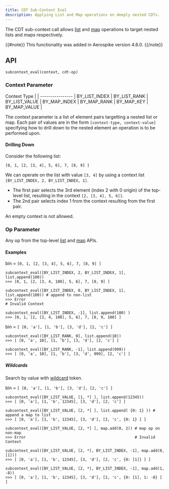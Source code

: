 ```yaml
---
title: CDT Sub-Context Eval
description: Applying List and Map operations on deeply nested CDTs.
---
```


The CDT sub-context call allows [list](/docs/guide/cdt-list.html) and [map](/docs/guide/cdt-map.html) operations to target nested lists and maps respectively.

{{#note}}
This functionality was added in Aerospike version 4.6.0.
{{/note}}

## API

`subcontext_eval(context, cdt-op)`


### Context Parameter

Context Type   | |
---------------- |
BY_LIST_INDEX	 |
BY_LIST_RANK	 |
BY_LIST_VALUE	 |
BY_MAP_INDEX	 |
BY_MAP_RANK	 	 |
BY_MAP_KEY		 |
BY_MAP_VALUE	 |

The context parameter is a list of element pairs targetting a nested list or map. Each pair of values are in the form `[context-type, context-value]` specifying how to drill down to the nested element an operation is to be performed upon.

#### Drilling Down

Consider the following list:

    [0, 1, [2, [3, 4], 5, 6], 7, [8, 9] ]

We can operate on the list with value `[3, 4]` by using a context list `[BY_LIST_INDEX, 2, BY_LIST_INDEX, 1]`.

* The first pair selects the 3rd element (index 2 with 0 origin) of the top-level list, resulting in the context `[2, [3, 4], 5, 6]]`.
* The 2nd pair selects index 1 from the context resulting from the first pair.

An empty context is not allowed.

### Op Parameter

Any op from the top-level [list](/docs/guide/cdt-list-ops.html) and [map](/docs/guide/cdt-map-ops.html) APIs.

#### Examples

bin = `[0, 1, [2, [3, 4], 5, 6], 7, [8, 9] ]`

    subcontext_eval([BY_LIST_INDEX, 2, BY_LIST_INDEX, 1], list.append(100))
    >>> [0, 1, [2, [3, 4, 100], 5, 6], 7, [8, 9] ]

    subcontext_eval([BY_LIST_INDEX, 0, BY_LIST_INDEX, 1], list.append(100)) # append to non-list
    >>> Error                                                               # Invalid Context

    subcontext_eval([BY_LIST_INDEX, -1], list.append(100) )
    >>> [0, 1, [2, [3, 4, 100], 5, 6], 7, [8, 9, 100] ]

bin = `[ [0, 'a'], [1, 'b'], [3, 'd'], [2, 'c'] ]`

	subcontext_eval([BY_LIST_RANK, 0], list.append(10))
    >>> [ [0, 'a', 10], [1, 'b'], [3, 'd'], [2, 'c'] ]

    subcontext_eval([BY_LIST_RANK, -1], list.append(999))
    >>> [ [0, 'a', 10], [1, 'b'], [3, 'd', 999], [2, 'c'] ]

##### Wildcards

Search by value with [wildcard](/docs/guide/cdt-ordering.html#wildcard) token.

bin = `[ [0, 'a'], [1, 'b'], [3, 'd'], [2, 'c'] ]`

	subcontext_eval([BY_LIST_VALUE, [1, *] ], list.append(12345))
    >>> [ [0, 'a'], [1, 'b', 12345], [3, 'd'], [2, 'c'] ]

	subcontext_eval([BY_LIST_VALUE, [2, *] ], list.append( {0: 1} )) # append a map to list
    >>> [ [0, 'a'], [1, 'b', 12345], [3, 'd'], [2, 'c', {0: 1} ] ]

	subcontext_eval([BY_LIST_VALUE, [2, *] ], map.add(0, 2)) # map op on non-map
    >>> Error                                                # Invalid Context

	subcontext_eval([BY_LIST_VALUE, [2, *], BY_LIST_INDEX, -1], map.add(0, [1]))
    >>> [ [0, 'a'], [1, 'b', 12345], [3, 'd'], [2, 'c', {0: [1]} ] ]

	subcontext_eval([BY_LIST_VALUE, [2, *], BY_LIST_INDEX, -1], map.add(1, -8))
    >>> [ [0, 'a'], [1, 'b', 12345], [3, 'd'], [2, 'c', {0: [1], 1: -8} ] ]
